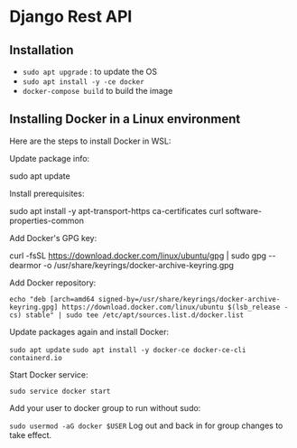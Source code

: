# Django Rest API


## Installation

- `sudo apt upgrade` : to update the OS
- `sudo apt install -y -ce docker`
- `docker-compose build` to build the image 

## Installing Docker in a Linux environment
Here are the steps to install Docker in WSL:

Update package info:

sudo apt update

Install prerequisites:

sudo apt install -y apt-transport-https ca-certificates curl software-properties-common

Add Docker's GPG key:

curl -fsSL https://download.docker.com/linux/ubuntu/gpg | sudo gpg --dearmor -o /usr/share/keyrings/docker-archive-keyring.gpg

Add Docker repository:

`echo "deb [arch=amd64 signed-by=/usr/share/keyrings/docker-archive-keyring.gpg] https://download.docker.com/linux/ubuntu $(lsb_release -cs) stable" | sudo tee /etc/apt/sources.list.d/docker.list`

Update packages again and install Docker:

`sudo apt update`
`sudo apt install -y docker-ce docker-ce-cli containerd.io`

Start Docker service:

`sudo service docker start`

Add your user to docker group to run without sudo:

`sudo usermod -aG docker $USER`
Log out and back in for group changes to take effect.


